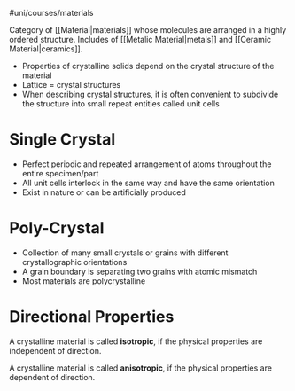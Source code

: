 #uni/courses/materials 

Category of [[Material|materials]] whose molecules are arranged in a highly ordered structure. Includes of [[Metalic Material|metals]] and [[Ceramic Material|ceramics]].

- Properties of crystalline solids depend on the crystal structure of the material
- Lattice = crystal structures
- When describing crystal structures, it is often convenient to subdivide the structure into small repeat entities called unit cells

# Single Crystal

- Perfect periodic and repeated arrangement of atoms throughout the entire specimen/part
- All unit cells interlock in the same way and have the same orientation
- Exist in nature or can be artificially produced

# Poly-Crystal

- Collection of many small crystals or grains with different crystallographic orientations
- A grain boundary is separating two grains with atomic mismatch
- Most materials are polycrystalline

# Directional Properties

A crystalline material is called **isotropic**, if the physical properties are independent of direction.

A crystalline material is called **anisotropic**, if the physical properties are dependent of direction.